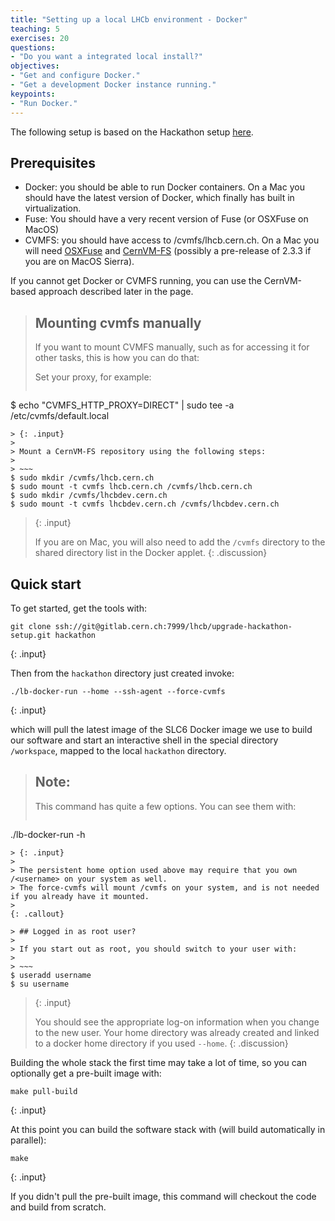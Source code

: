 ```yaml
---
title: "Setting up a local LHCb environment - Docker"
teaching: 5
exercises: 20
questions:
- "Do you want a integrated local install?"
objectives:
- "Get and configure Docker."
- "Get a development Docker instance running."
keypoints:
- "Run Docker."
---
```


The following setup is based on the Hackathon setup [here](https://gitlab.cern.ch/lhcb/upgrade-hackathon-setup).

## Prerequisites
* Docker: you should be able to run Docker containers. On a Mac you should have the latest version of Docker, which finally has built in virtualization.
* Fuse: You should have a very recent version of Fuse (or OSXFuse on MacOS)
* CVMFS: you should have access to /cvmfs/lhcb.cern.ch. On a Mac you will need [OSXFuse](http://osxfuse.github.io/) and [CernVM-FS](http://cernvm.cern.ch/portal/filesystem/cvmfs-2.3) (possibly a pre-release of 2.3.3 if you are on MacOS Sierra).

If you cannot get Docker or CVMFS running, you can use
the CernVM-based approach described later in the page.

> ## Mounting cvmfs manually
>
> If you want to mount CVMFS manually, such as for accessing it for other tasks, this is how you can do that:
>
> Set your proxy, for example: 
>
> ~~~
$ echo "CVMFS_HTTP_PROXY=DIRECT" | sudo tee -a /etc/cvmfs/default.local
~~~
> {: .input}
>
> Mount a CernVM-FS repository using the following steps:
> 
> ~~~
$ sudo mkdir /cvmfs/lhcb.cern.ch
$ sudo mount -t cvmfs lhcb.cern.ch /cvmfs/lhcb.cern.ch
$ sudo mkdir /cvmfs/lhcbdev.cern.ch
$ sudo mount -t cvmfs lhcbdev.cern.ch /cvmfs/lhcbdev.cern.ch
~~~
> {: .input}
> 
> If you are on Mac, you will also need to add the `/cvmfs` directory to the shared directory list in the Docker applet.
{: .discussion}

## Quick start
To get started, get the tools with:

~~~
git clone ssh://git@gitlab.cern.ch:7999/lhcb/upgrade-hackathon-setup.git hackathon
~~~
{: .input}

Then from the `hackathon` directory just created invoke:

~~~
./lb-docker-run --home --ssh-agent --force-cvmfs
~~~
{: .input}

which will pull the latest image of the SLC6 Docker image we use to build our
software and start an interactive shell in the special directory `/workspace`,
mapped to the local `hackathon` directory.

> ## Note:
>
> This command has quite a few options. You can see them with:
> 
> ~~~
./lb-docker-run -h
~~~
> {: .input}
> 
> The persistent home option used above may require that you own /<username> on your system as well.
> The force-cvmfs will mount /cvmfs on your system, and is not needed if you already have it mounted.
>
{: .callout}

> ## Logged in as root user?
>
> If you start out as root, you should switch to your user with:
> 
> ~~~
$ useradd username
$ su username
~~~
> {: .input}
> 
> You should see the appropriate log-on information when you change to the new user. Your home directory was already created and linked to a docker home directory if you used `--home`.
{: .discussion}

Building the whole stack the first time may take a lot of time, so you can
optionally get a pre-built image with:

~~~
make pull-build
~~~
{: .input}

At this point you can build the software stack with (will build automatically
in parallel):

~~~
make
~~~
{: .input}

If you didn't pull the pre-built image, this command will checkout the
code and build from scratch.


